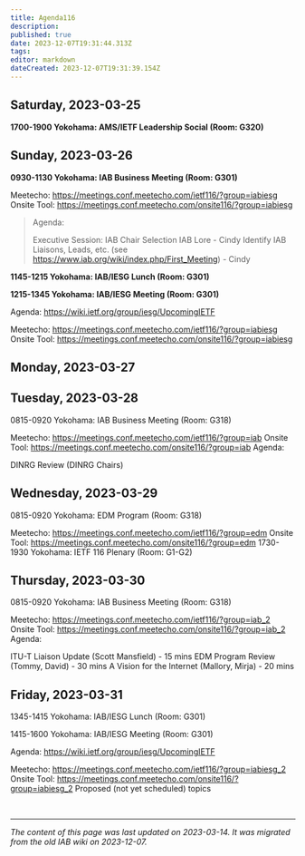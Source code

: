 ```yaml
---
title: Agenda116
description: 
published: true
date: 2023-12-07T19:31:44.313Z
tags: 
editor: markdown
dateCreated: 2023-12-07T19:31:39.154Z
---
```


## Saturday, 2023-03-25
**1700-1900 Yokohama: AMS/IETF Leadership Social (Room: G320)**

## Sunday, 2023-03-26
**0930-1130 Yokohama: IAB Business Meeting (Room: G301)**

Meetecho: https://meetings.conf.meetecho.com/ietf116/?group=iabiesg
Onsite Tool: https://meetings.conf.meetecho.com/onsite116/?group=iabiesg

> Agenda:
> 
> Executive Session: IAB Chair Selection
> IAB Lore - Cindy
> Identify IAB Liaisons, Leads, etc. (see https://www.iab.org/wiki/index.php/First_Meeting) - Cindy

**1145-1215 Yokohama: IAB/IESG Lunch (Room: G301)**

**1215-1345 Yokohama: IAB/IESG Meeting (Room: G301)**

Agenda: https://wiki.ietf.org/group/iesg/UpcomingIETF

Meetecho: https://meetings.conf.meetecho.com/ietf116/?group=iabiesg
Onsite Tool: https://meetings.conf.meetecho.com/onsite116/?group=iabiesg

## Monday, 2023-03-27
## Tuesday, 2023-03-28
0815-0920 Yokohama: IAB Business Meeting (Room: G318)

Meetecho: https://meetings.conf.meetecho.com/ietf116/?group=iab
Onsite Tool: https://meetings.conf.meetecho.com/onsite116/?group=iab
Agenda:

DINRG Review (DINRG Chairs)

## Wednesday, 2023-03-29
0815-0920 Yokohama: EDM Program (Room: G318)

Meetecho: https://meetings.conf.meetecho.com/ietf116/?group=edm
Onsite Tool: https://meetings.conf.meetecho.com/onsite116/?group=edm
1730-1930 Yokohama: IETF 116 Plenary (Room: G1-G2)

## Thursday, 2023-03-30
0815-0920 Yokohama: IAB Business Meeting (Room: G318)

Meetecho: https://meetings.conf.meetecho.com/ietf116/?group=iab_2
Onsite Tool: https://meetings.conf.meetecho.com/onsite116/?group=iab_2
Agenda:

ITU-T Liaison Update (Scott Mansfield) - 15 mins
EDM Program Review (Tommy, David) - 30 mins
A Vision for the Internet (Mallory, Mirja) - 20 mins

## Friday, 2023-03-31
1345-1415 Yokohama: IAB/IESG Lunch (Room: G301)

1415-1600 Yokohama: IAB/IESG Meeting (Room: G301)

Agenda: https://wiki.ietf.org/group/iesg/UpcomingIETF

Meetecho: https://meetings.conf.meetecho.com/ietf116/?group=iabiesg_2
Onsite Tool: https://meetings.conf.meetecho.com/onsite116/?group=iabiesg_2
Proposed (not yet scheduled) topics

&nbsp;
&nbsp;
&nbsp;

---

*The content of this page was last updated on 2023-03-14. It was migrated from the old IAB wiki on 2023-12-07.*

